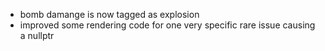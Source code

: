 - bomb damange is now tagged as explosion
- improved some rendering code for one very specific rare issue causing a nullptr
